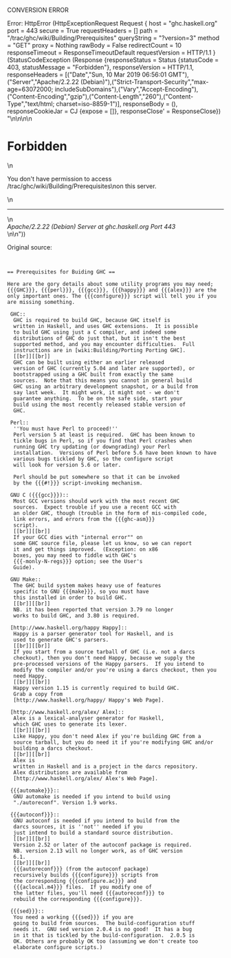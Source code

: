 CONVERSION ERROR

Error: HttpError (HttpExceptionRequest Request {
  host                 = "ghc.haskell.org"
  port                 = 443
  secure               = True
  requestHeaders       = []
  path                 = "/trac/ghc/wiki/Building/Prerequisites"
  queryString          = "?version=3"
  method               = "GET"
  proxy                = Nothing
  rawBody              = False
  redirectCount        = 10
  responseTimeout      = ResponseTimeoutDefault
  requestVersion       = HTTP/1.1
}
 (StatusCodeException (Response {responseStatus = Status {statusCode = 403, statusMessage = "Forbidden"}, responseVersion = HTTP/1.1, responseHeaders = [("Date","Sun, 10 Mar 2019 06:56:01 GMT"),("Server","Apache/2.2.22 (Debian)"),("Strict-Transport-Security","max-age=63072000; includeSubDomains"),("Vary","Accept-Encoding"),("Content-Encoding","gzip"),("Content-Length","260"),("Content-Type","text/html; charset=iso-8859-1")], responseBody = (), responseCookieJar = CJ {expose = []}, responseClose' = ResponseClose}) "<!DOCTYPE HTML PUBLIC \"-//IETF//DTD HTML 2.0//EN\">\n<html><head>\n<title>403 Forbidden</title>\n</head><body>\n<h1>Forbidden</h1>\n<p>You don't have permission to access /trac/ghc/wiki/Building/Prerequisites\non this server.</p>\n<hr>\n<address>Apache/2.2.22 (Debian) Server at ghc.haskell.org Port 443</address>\n</body></html>\n"))

Original source:

```trac


== Prerequisites for Buiding GHC ==

Here are the gory details about some utility programs you may need;
{{{GHC}}}, {{{perl}}}, {{{gcc}}}, {{{happy}}} and {{{alex}}} are the
only important ones. The {{{configure}}} script will tell you if you
are missing something.

 GHC::
  GHC is required to build GHC, because GHC itself is
  written in Haskell, and uses GHC extensions.  It is possible
  to build GHC using just a C compiler, and indeed some
  distributions of GHC do just that, but it isn't the best
  supported method, and you may encounter difficulties.  Full
  instructions are in [wiki:Building/Porting Porting GHC].
  [[br]][[br]]  
  GHC can be built using either an earlier released
  version of GHC (currently 5.04 and later are supported), or
  bootstrapped using a GHC built from exactly the same
  sources.  Note that this means you cannot in general build
  GHC using an arbitrary development snapshot, or a build from
  say last week.  It might work, it might not - we don't
  guarantee anything.  To be on the safe side, start your
  build using the most recently released stable version of
  GHC.

 Perl::
  ''You must have Perl to proceed!''
  Perl version 5 at least is required.  GHC has been known to
  tickle bugs in Perl, so if you find that Perl crashes when
  running GHC try updating (or downgrading) your Perl
  installation.  Versions of Perl before 5.6 have been known to have
  various bugs tickled by GHC, so the configure script
  will look for version 5.6 or later.
  
  Perl should be put somewhere so that it can be invoked
  by the {{{#!}}} script-invoking mechanism.

 GNU C ({{{gcc}}})::
  Most GCC versions should work with the most recent GHC
  sources.  Expect trouble if you use a recent GCC with
  an older GHC, though (trouble in the form of mis-compiled code,
  link errors, and errors from the {{{ghc-asm}}}
  script).
  [[br]][[br]]
  If your GCC dies with "internal error"" on
  some GHC source file, please let us know, so we can report
  it and get things improved.  (Exception: on x86
  boxes, you may need to fiddle with GHC's
  {{{-monly-N-regs}}} option; see the User's
  Guide).

 GNU Make::
  The GHC build system makes heavy use of features
  specific to GNU {{{make}}}, so you must have
  this installed in order to build GHC.
  [[br]][[br]]
  NB. it has been reported that version 3.79 no longer
  works to build GHC, and 3.80 is required.

 [http://www.haskell.org/happy Happy]::
  Happy is a parser generator tool for Haskell, and is
  used to generate GHC's parsers.
  [[br]][[br]]
  If you start from a source tarball of GHC (i.e. not a darcs
  checkout), then you don't need Happy, because we supply the
  pre-processed versions of the Happy parsers.  If you intend to
  modify the compiler and/or you're using a darcs checkout, then you
  need Happy.
  [[br]][[br]]
  Happy version 1.15 is currently required to build GHC.
  Grab a copy from
  [http://www.haskell.org/happy/ Happy's Web Page].

 [http://www.haskell.org/alex/ Alex]::
  Alex is a lexical-analyser generator for Haskell,
  which GHC uses to generate its lexer.
  [[br]][[br]]
  Like Happy, you don't need Alex if you're building GHC from a
  source tarball, but you do need it if you're modifying GHC and/or
  building a darcs checkout.
  [[br]][[br]]
  Alex is
  written in Haskell and is a project in the darcs repository.
  Alex distributions are available from 
  [http://www.haskell.org/alex/ Alex's Web Page].

 {{{automake}}}::
  GNU automake is needed if you intend to build using
  "./autoreconf". Version 1.9 works.

 {{{autoconf}}}::
  GNU autoconf is needed if you intend to build from the
  darcs sources, it is ''not'' needed if you
  just intend to build a standard source distribution.
  [[br]][[br]]
  Version 2.52 or later of the autoconf package is required.
  NB. version 2.13 will no longer work, as of GHC version
  6.1.
  [[br]][[br]]
  {{{autoreconf}}} (from the autoconf package)
  recursively builds {{{configure}}} scripts from
  the corresponding {{{configure.ac}}} and
  {{{aclocal.m4}}} files.  If you modify one of
  the latter files, you'll need {{{autoreconf}}} to
  rebuild the corresponding {{{configure}}}.

 {{{sed}}}::
  You need a working {{{sed}}} if you are
  going to build from sources.  The build-configuration stuff
  needs it.  GNU sed version 2.0.4 is no good!  It has a bug
  in it that is tickled by the build-configuration.  2.0.5 is
  OK. Others are probably OK too (assuming we don't create too
  elaborate configure scripts.)

```
